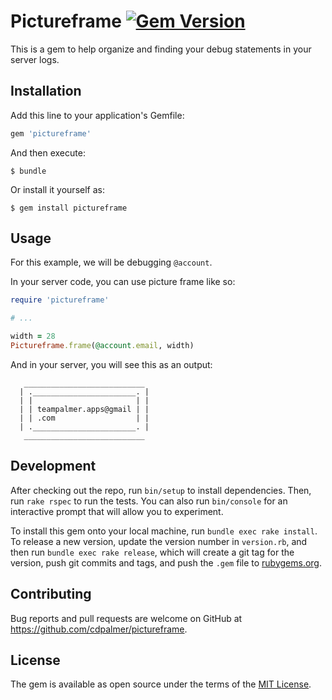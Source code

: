 # Pictureframe [![Gem Version](https://badge.fury.io/rb/pictureframe.svg)](https://badge.fury.io/rb/pictureframe)

This is a gem to help organize and finding your debug statements in your server
logs.

## Installation

Add this line to your application's Gemfile:

```ruby
gem 'pictureframe'
```

And then execute:

    $ bundle

Or install it yourself as:

    $ gem install pictureframe

## Usage

For this example, we will be debugging `@account`.

In your server code, you can use picture frame like so:

```ruby
require 'pictureframe'

# ...

width = 28
Pictureframe.frame(@account.email, width)
```

And in your server, you will see this as an output:

```
   ___________________________
  | ._______________________. |
  | |                       | |
  | | teampalmer.apps@gmail | |
  | | .com                  | |
  | ._______________________. |
   ___________________________
```

## Development

After checking out the repo, run `bin/setup` to install dependencies. Then, run `rake rspec` to run the tests. You can also run `bin/console` for an interactive prompt that will allow you to experiment.

To install this gem onto your local machine, run `bundle exec rake install`. To release a new version, update the version number in `version.rb`, and then run `bundle exec rake release`, which will create a git tag for the version, push git commits and tags, and push the `.gem` file to [rubygems.org](https://rubygems.org).

## Contributing

Bug reports and pull requests are welcome on GitHub at https://github.com/cdpalmer/pictureframe.


## License

The gem is available as open source under the terms of the [MIT License](http://opensource.org/licenses/MIT).

